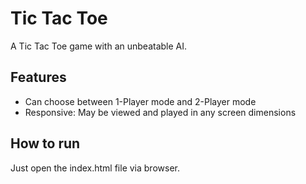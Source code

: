 # Tic Tac Toe

A Tic Tac Toe game with an unbeatable AI.

## Features

* Can choose between 1-Player mode and 2-Player mode
* Responsive: May be viewed and played in any screen dimensions

## How to run

Just open the index.html file via browser.